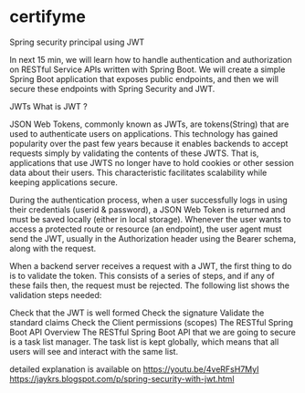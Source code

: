 # certifyme

Spring security principal using JWT

In next 15 min, we will learn how to handle authentication and authorization on RESTful Service APIs written with Spring Boot. We will create a simple Spring Boot application that exposes public endpoints, and then we will secure these endpoints with Spring Security and JWT.

JWTs
What is JWT ? 

JSON Web Tokens, commonly known as JWTs, are tokens(String) that are used to authenticate users on applications. This technology has gained popularity over the past few years because it enables backends to accept requests simply by validating the contents of these JWTS. That is, applications that use JWTS no longer have to hold cookies or other session data about their users. This characteristic facilitates scalability while keeping applications secure.

During the authentication process, when a user successfully logs in using their credentials (userid & password), a JSON Web Token is returned and must be saved locally (either in local storage). Whenever the user wants to access a protected route or resource (an endpoint), the user agent must send the JWT, usually in the Authorization header using the Bearer schema, along with the request.

When a backend server receives a request with a JWT, the first thing to do is to validate the token. This consists of a series of steps, and if any of these fails then, the request must be rejected. The following list shows the validation steps needed:

Check that the JWT is well formed
Check the signature
Validate the standard claims
Check the Client permissions (scopes)
The RESTful Spring Boot API Overview
The RESTful Spring Boot API that we are going to secure is a task list manager. The task list is kept globally, which means that all users will see and interact with the same list.

detailed explanation is available on https://youtu.be/4veRFsH7MyI
https://jaykrs.blogspot.com/p/spring-security-with-jwt.html
